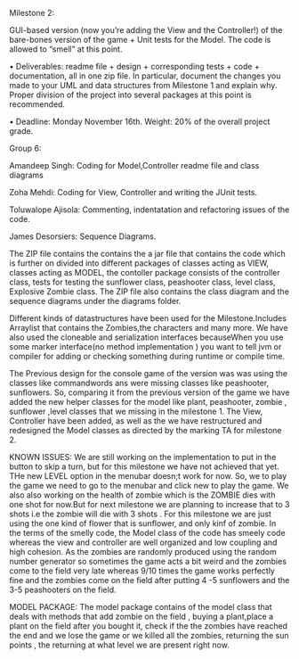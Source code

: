 
Milestone 2:

GUI-based version (now you’re adding the View and the Controller!) of the
bare-bones version of the game + Unit tests for the Model. The code is allowed to
“smell” at this point.

• Deliverables: readme file + design + corresponding tests + code + documentation,
all in one zip file. In particular, document the changes you made to your UML and
data structures from Milestone 1 and explain why. Proper division of the project
into several packages at this point is recommended.

• Deadline: Monday November 16th. Weight: 20% of the overall project grade. 

Group 6:

Amandeep Singh: Coding for Model,Controller readme file and class diagrams

Zoha Mehdi: Coding for View, Controller and writing the JUnit tests.

Toluwalope Ajisola: Commenting, indentatation and refactoring issues of the code.

James Desorsiers: Sequence Diagrams.

The ZIP file contains the contains the a jar file that contains the code which is further on divided into different packages of 
classes acting as VIEW, classes acting as MODEL, the contoller package consists of the controller class, tests for testing the sunflower
class, peashooter class, level class, Explosive Zombie class. The ZIP file also contains the class diagram and the sequence diagrams under the 
diagrams folder.

Different kinds of datastructures have been used for the Milestone.Includes Arraylist that contains the Zombies,the characters and many more.
We have also used the cloneable and serialization interfaces becauseWhen you use some marker interface(no method implementation ) you want to tell jvm or compiler for adding or checking something during runtime or compile time.

The Previous design for the console game of the version was was using the classes like commandwords ans were missing classes like peashooter, sunflowers.
So, comparing it from the previous version of the game we have added the new helper classes for the model like plant, peashooter, zombie , sunflower ,level classes that we missing in the milestone 1.
The View, Controller have been added, as well as the we have restructured and redesigned the Model classes as directed by the marking TA for milestone 2.


KNOWN ISSUES: We are still working on the implementation to put in the button to skip a turn, but for this milestone we have not achieved that yet. THe new LEVEL option in the menubar doesn;t work for now. So, we to play the game we need to go to the menubar and click new to play the game. We also also working on the health of zombie which is the ZOMBIE dies with one shot for now.But for next milestone we are planning to increase that to 3 shots i.e the zombie will die with 3 shots . For this milestone we are just using the one kind of flower that is sunflower, and only kinf of zombie. In the terms of the smelly code, the Model class of the code has smeely code whereas the view and controller are well organized and low coupling and high cohesion. As the zombies are randomly produced using the random number generator so sometimes the game acts a bit weird and the zombies come to the field very late  whereas 9/10 times the game works perfectly fine and the zombies come on the field after putting 4 -5 sunflowers and the 3-5 peashooters  on the field.

MODEL PACKAGE: The model  package contains of the model class that deals with methods that add zombie on the field , buying a plant,place a plant on the field after you bought it, check if the the zombies have reached the end and we lose the game or we killed all the zombies, returning the sun points , the returning at what level we are present right now.
